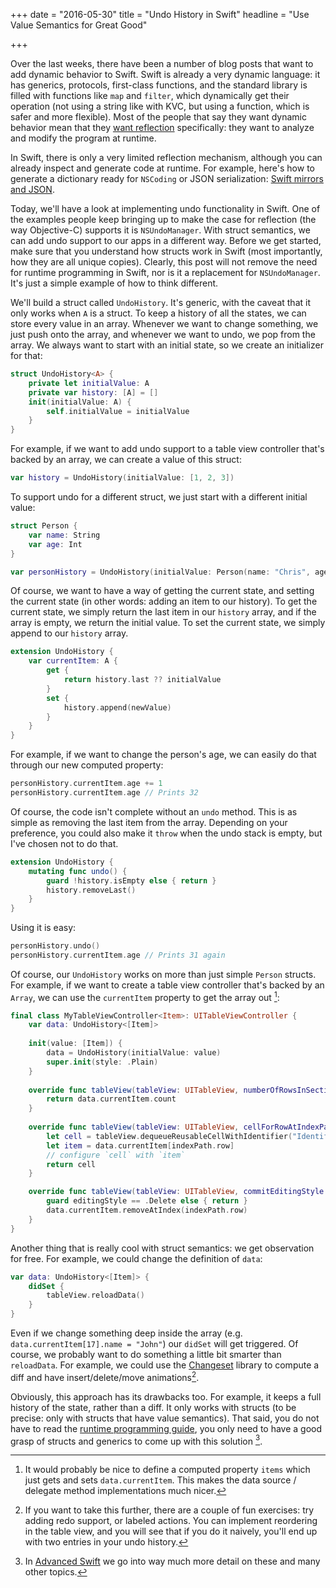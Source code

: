 +++
date = "2016-05-30"
title = "Undo History in Swift"
headline = "Use Value Semantics for Great Good"

+++

Over the last weeks, there have been a number of blog posts that want to add dynamic behavior to Swift. Swift is already a very dynamic language: it has generics, protocols, first-class functions, and the standard library is filled with functions like `map` and `filter`, which dynamically get their operation (not using a string like with KVC, but using a function, which is safer and more flexible). Most of the people that say they want dynamic behavior mean that they [want reflection](http://inessential.com/2016/05/26/a_definition_of_dynamic_programming_in_t) specifically: they want to analyze and modify the program at runtime.

In Swift, there is only a very limited reflection mechanism, although you can already inspect and generate code at runtime. For example, here's how to generate a dictionary ready for `NSCoding` or JSON serialization: [Swift mirrors and JSON](/post/swift-mirrors-and-json/).

Today, we'll have a look at implementing undo functionality in Swift. One of the examples people keep bringing up to make the case for reflection (the way Objective-C) supports it is `NSUndoManager`.  With struct semantics, we can add undo support to our apps in a different way. Before we get started, make sure that you understand how structs work in Swift (most importantly, how they are all unique copies). Clearly, this post will not remove the need for runtime programming in Swift, nor is it a replacement for `NSUndoManager`. It's just a simple example of how to think different.

We'll build a struct called `UndoHistory`. It's generic, with the caveat that it only works when `A` is a struct. To keep a history of all the states, we can store every value in an array. Whenever we want to change something, we just push onto the array, and whenever we want to undo, we pop from the array. We always want to start with an initial state, so we create an initializer for that:

```swift
struct UndoHistory<A> {
    private let initialValue: A
    private var history: [A] = []
    init(initialValue: A) {
        self.initialValue = initialValue
    }
}
```

For example, if we want to add undo support to a table view controller that's backed by an array, we can create a value of this struct:

```swift
var history = UndoHistory(initialValue: [1, 2, 3])
```

To support undo for a different struct, we just start with a different initial value:

```swift
struct Person {
    var name: String
    var age: Int
}

var personHistory = UndoHistory(initialValue: Person(name: "Chris", age: 31))
```

Of course, we want to have a way of getting the current state, and setting the current state (in other words: adding an item to our history). To get the current state, we simply return the last item in our `history` array, and if the array is empty, we return the initial value. To set the current state, we simply append to our `history` array.

```swift
extension UndoHistory {
    var currentItem: A {
        get {
            return history.last ?? initialValue
        }
        set {
            history.append(newValue)
        }
    }
}
```

For example, if we want to change the person's age, we can easily do that through our new computed property:

```swift
personHistory.currentItem.age += 1
personHistory.currentItem.age // Prints 32
```

Of course, the code isn't complete without an `undo` method. This is as simple as removing the last item from the array. Depending on your preference, you could also make it `throw` when the undo stack is empty, but I've chosen not to do that.

```swift
extension UndoHistory {
    mutating func undo() {
        guard !history.isEmpty else { return }
        history.removeLast()
    }
}
```

Using it is easy:

```swift
personHistory.undo()
personHistory.currentItem.age // Prints 31 again
```

Of course, our `UndoHistory` works on more than just simple `Person` structs. For example, if we want to create a table view controller that's backed by an `Array`, we can use the `currentItem` property to get the array out [^1]:

```swift
final class MyTableViewController<Item>: UITableViewController {
    var data: UndoHistory<[Item]>
    
    init(value: [Item]) {
        data = UndoHistory(initialValue: value)
        super.init(style: .Plain)
    }
    
    override func tableView(tableView: UITableView, numberOfRowsInSection section: Int) -> Int {
        return data.currentItem.count
    }
    
    override func tableView(tableView: UITableView, cellForRowAtIndexPath indexPath: NSIndexPath) -> UITableViewCell {
        let cell = tableView.dequeueReusableCellWithIdentifier("Identifier", forIndexPath: indexPath)
        let item = data.currentItem[indexPath.row]
        // configure `cell` with `item`
        return cell
    }

    override func tableView(tableView: UITableView, commitEditingStyle editingStyle: UITableViewCellEditingStyle, forRowAtIndexPath indexPath: NSIndexPath) {
        guard editingStyle == .Delete else { return }
        data.currentItem.removeAtIndex(indexPath.row)
    }
}
```

Another thing that is really cool with struct semantics: we get observation for free. For example, we could change the definition of `data`:

```swift
var data: UndoHistory<[Item]> {
    didSet {
        tableView.reloadData()
    }
}
```

Even if we change something deep inside the array (e.g. `data.currentItem[17].name = "John"`) our `didSet` will get triggered. Of course, we probably want to do something a little bit smarter than `reloadData`. For example, we could use the [Changeset](https://github.com/osteslag/Changeset) library to compute a diff and have insert/delete/move animations[^2].

Obviously, this approach has its drawbacks too. For example, it keeps a full history of the state, rather than a diff. It only works with structs (to be precise: only with structs that have value semantics). That said, you do not have to read the [runtime programming guide](https://developer.apple.com/library/mac/documentation/Cocoa/Conceptual/ObjCRuntimeGuide/Introduction/Introduction.html), you only need to have a good grasp of structs and generics to come up with this solution [^3].

[^1]: It would probably be nice to define a computed property `items` which just gets and sets `data.currentItem`. This makes the data source / delegate method implementations much nicer.

[^2]: If you want to take this further, there are a couple of fun exercises: try adding redo support, or labeled actions. You can implement reordering in the table view, and you will see that if you do it naively, you'll end up with two entries in your undo history. 

[^3]: In [Advanced Swift](https://www.objc.io/books/advanced-swift/) we go into way much more detail on these and many other topics.
